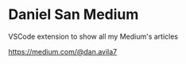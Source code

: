 # Daniel San Medium

VSCode extension to show all my Medium's articles





https://medium.com/@dan.avila7

